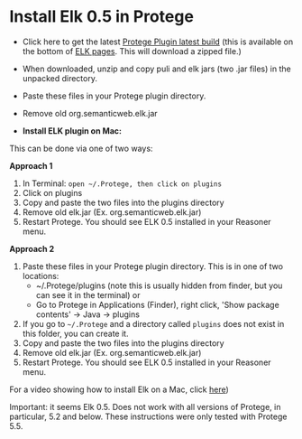 # Install Elk 0.5 in Protege

- Click here to get the latest [Protege Plugin latest build](https://oss.sonatype.org/service/local/artifact/maven/content?r=snapshots&g=org.semanticweb.elk&a=elk-distribution-protege&e=zip&v=LATEST) (this is available on the bottom of [ELK pages](https://github.com/liveontologies/elk-reasoner/wiki/GettingElk). This will download a zipped file.)

- When downloaded, unzip and copy puli and elk jars (two .jar files) in the unpacked directory.
-  Paste these files in your Protege plugin directory.
-  Remove old org.semanticweb.elk.jar

- **Install ELK plugin on Mac:**

This can be done via one of two ways:

**Approach 1**

1. In Terminal:
    `open ~/.Protege, then click on plugins`
2. Click on plugins
3. Copy and paste the two files into the plugins directory
4. Remove old elk.jar (Ex. org.semanticweb.elk.jar)
5. Restart Protege. You should see ELK 0.5 installed in your Reasoner menu. 
    
**Approach 2**

1. Paste these files in your Protege plugin directory. This is in one of two locations:
    - ~/.Protege/plugins (note this is usually hidden from finder, but you can see it in the terminal) or
    - Go to Protege in Applications (Finder), right click, 'Show package contents' -> Java -> plugins
2. If you go to `~/.Protege` and a directory called `plugins` does not exist in this folder, you can create it.
3. Copy and paste the two files into the plugins directory
4. Remove old elk.jar (Ex. org.semanticweb.elk.jar)
5. Restart Protege. You should see ELK 0.5 installed in your Reasoner menu. 

For a video showing how to install Elk on a Mac, click [here](https://www.youtube.com/watch?v=5-UYTmly59I))

Important: it seems Elk 0.5. Does not work with all versions of Protege, in particular, 5.2 and below. These instructions were only tested with Protege 5.5.
